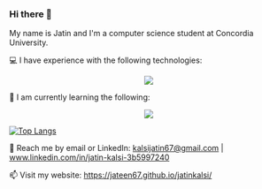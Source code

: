 ### Hi there 👋

My name is Jatin and I'm a computer science student at Concordia University.

💻 I have experience with the following technologies:
<p align="center">
  <a href="https://skillicons.dev">
    <img src="https://skillicons.dev/icons?i=html,css,js,react,express,postgres,java,python,ruby,rails,bootstrap" />
  </a>
</p>

🌱 I am currently learning the following:
<p align="center">
  <a href="https://skillicons.dev">
    <img src="https://skillicons.dev/icons?i=cs,ts" />
  </a>
</p>

[![Top Langs](https://github-readme-stats.vercel.app/api/top-langs/?username=jateen67&hide=html,css&theme=redical)](https://github.com/anuraghazra/github-readme-stats)


💬 Reach me by email or LinkedIn: kalsijatin67@gmail.com | www.linkedin.com/in/jatin-kalsi-3b5997240

📫 Visit my website: https://jateen67.github.io/jatinkalsi/

